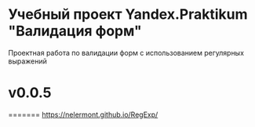 # Учебный проект Yandex.Praktikum "Валидация форм" 
Проектная работа по валидации форм с использованием регулярных выражений 

# v0.0.5
=======
https://nelermont.github.io/RegExp/

